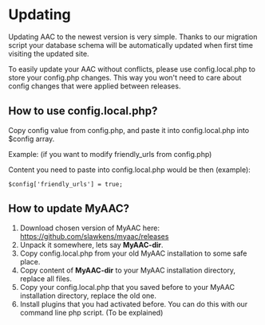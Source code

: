 # Updating

Updating AAC to the newest version is very simple. Thanks to our migration script your database schema will be automatically updated when first time visiting the updated site.

To easily update your AAC without conflicts, please use config.local.php to store your config.php changes. This way you won't need to care about config changes that were applied between releases.

## How to use config.local.php?

Copy config value from config.php, and paste it into config.local.php into $config array.

Example: (if you want to modify friendly\_urls from config.php)

Content you need to paste into config.local.php would be then (example):

`$config['friendly_urls'] = true;`

## How to update MyAAC?

1. Download chosen version of MyAAC here: https://github.com/slawkens/myaac/releases
2. Unpack it somewhere, lets say **MyAAC-dir**.
3. Copy config.local.php from your old MyAAC installation to some safe place.
4. Copy content of **MyAAC-dir** to your MyAAC installation directory, replace all files.
5. Copy your config.local.php that you saved before to your MyAAC installation directory, replace the old one.
6. Install plugins that you had activated before. You can do this with our command line php script. (To be explained)
